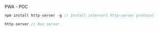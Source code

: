 ###
PWA - POC

``` javascript
npm install http-server -g // Install internarl http-server protocol

http-server // Run server
```

